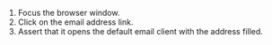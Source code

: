 1. Focus the browser window.
2. Click on the email address link.
3. Assert that it opens the default email client with the address filled.